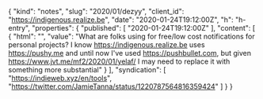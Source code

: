 {
  "kind": "notes",
  "slug": "2020/01/dezyy",
  "client_id": "https://indigenous.realize.be",
  "date": "2020-01-24T19:12:00Z",
  "h": "h-entry",
  "properties": {
    "published": [
      "2020-01-24T19:12:00Z"
    ],
    "content": [
      {
        "html": "",
        "value": "What are folks using for free/low cost notifications for personal projects? I know https://indigenous.realize.be uses https://pushy.me and until now I've used https://pushbullet.com, but given https://www.jvt.me/mf2/2020/01/yelaf/ I may need to replace it with something more substantial"
      }
    ],
    "syndication": [
      "https://indieweb.xyz/en/tools",
      "https://twitter.com/JamieTanna/status/1220787564816359424"
    ]
  }
}

